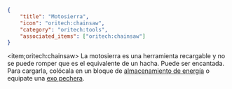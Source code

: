 ```json
{
	"title": "Motosierra",
	"icon": "oritech:chainsaw",
	"category": "oritech:tools",
	"associated_items": ["oritech:chainsaw"]
}
```

<item;oritech:chainsaw> La motosierra es una herramienta recargable y no se puede romper que es el equivalente de un hacha. Puede ser encantada. Para cargarla, colócala en un bloque de [almacenamiento de energía](^oritech:logistics/energy) o equipate una [exo pechera](^oritech:tools/exo_armor).
